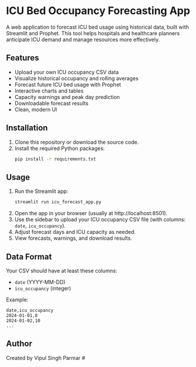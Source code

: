 # ICU Bed Occupancy Forecasting App

A web application to forecast ICU bed usage using historical data, built with Streamlit and Prophet. This tool helps hospitals and healthcare planners anticipate ICU demand and manage resources more effectively.

## Features
- Upload your own ICU occupancy CSV data
- Visualize historical occupancy and rolling averages
- Forecast future ICU bed usage with Prophet
- Interactive charts and tables
- Capacity warnings and peak day prediction
- Downloadable forecast results
- Clean, modern UI

## Installation
1. Clone this repository or download the source code.
2. Install the required Python packages:
   ```bash
   pip install -r requirements.txt
   ```

## Usage
1. Run the Streamlit app:
   ```bash
   streamlit run icu_forecast_app.py
   ```
2. Open the app in your browser (usually at http://localhost:8501).
3. Use the sidebar to upload your ICU occupancy CSV file (with columns: `date`, `icu_occupancy`).
4. Adjust forecast days and ICU capacity as needed.
5. View forecasts, warnings, and download results.

## Data Format
Your CSV should have at least these columns:
- `date` (YYYY-MM-DD)
- `icu_occupancy` (integer)

Example:
```csv
date,icu_occupancy
2024-01-01,8
2024-01-02,10
...
```

## Author
Created by Vipul Singh Parmar #
